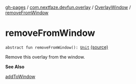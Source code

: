 [gh-pages](../../index.md) / [com.nextfaze.devfun.overlay](../index.md) / [OverlayWindow](index.md) / [removeFromWindow](./remove-from-window.md)

# removeFromWindow

`abstract fun removeFromWindow(): `[`Unit`](https://kotlinlang.org/api/latest/jvm/stdlib/kotlin/-unit/index.html) [(source)](https://github.com/NextFaze/dev-fun/tree/master/devfun/src/main/java/com/nextfaze/devfun/overlay/OverlayWindow.kt#L127)

Remove this overlay from the window.

**See Also**

[addToWindow](add-to-window.md)

